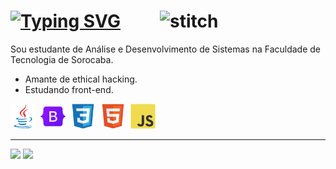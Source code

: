 <h1><a align="left" href="https://git.io/typing-svg"><img src="https://readme-typing-svg.demolab.com?font=Fira+Code&pause=1000&random=false&width=435&lines=Welcome+to+the+jungle!" alt="Typing SVG"/></a>
<img align="right" src="https://media4.giphy.com/media/a1QLZUUtCcgyA/giphy.gif?cid=ecf05e47grpstm7c2zjijtupj8kmi3e01b0f9dupjpmv3qwz&ep=v1_gifs_related&rid=giphy.gif&ct=g" alt="stitch" width="265px"/></h1>


Sou estudante de Análise e Desenvolvimento de Sistemas na Faculdade de Tecnologia de Sorocaba.

- Amante de ethical hacking.
- Estudando front-end.
  
<div>
  <img src="https://github.com/devicons/devicon/blob/master/icons/java/java-original.svg" title="Java" alt="Java" width="40" height="40"/>&nbsp;
  <img src="https://github.com/devicons/devicon/blob/master/icons/bootstrap/bootstrap-original.svg" title="Bootstrap" alt="Bootstrap" width="40" height="40"/>&nbsp;
  <img src="https://github.com/devicons/devicon/blob/master/icons/css3/css3-original.svg" title="CSS3" alt="CSS" width="40" height="40"/>&nbsp;
  <img src="https://github.com/devicons/devicon/blob/master/icons/html5/html5-original.svg" title="HTML5" alt="HTML" width="40" height="40"/>&nbsp;
  <img src="https://github.com/devicons/devicon/blob/master/icons/javascript/javascript-original.svg" title="JavaScript" alt="JavaScript" width="40" height="40"/>&nbsp;
</div>

---

<div>
<img height = "160px" src="https://github-readme-stats.vercel.app/api?username=httpsrute&show_icons=false&theme=dark&count_private=true&title_color=36BCF7FF&rank_icon=github"/>
<img height = "160px" src="https://github-readme-activity-graph.vercel.app/graph?username=httpsrute&theme=react-dark&color=36BCF7FF&title_color=36BCF7FF&line=36BCF7FF" />
</div>

